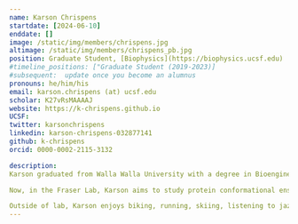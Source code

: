 ```yaml
---
name: Karson Chrispens
startdate: [2024-06-10]
enddate: []
image: /static/img/members/chrispens.jpg
altimage: /static/img/members/chrispens_pb.jpg
position: Graduate Student, [Biophysics](https://biophysics.ucsf.edu)
#timeline_positions: ["Graduate Student (2019-2023)]
#subsequent:  update once you become an alumnus
pronouns: he/him/his
email: karson.chrispens (at) ucsf.edu
scholar: K27vRsMAAAAJ 
website: https://k-chrispens.github.io
UCSF:
twitter: karsonchrispens
linkedin: karson-chrispens-032877141
github: k-chrispens
orcid: 0000-0002-2115-3132

description:  
Karson graduated from Walla Walla University with a degree in Bioengineering. During his undergraduate training, he worked on methods for high-throughput determination of antibody binding affinities under the mentorship of [Dr. Timothy Whitehead](https://www.colorado.edu/faculty/whitehead/) at CU Boulder. 

Now, in the Fraser Lab, Karson aims to study protein conformational ensembles using the rich experimental data in structural biology in combination with generative modeling.

Outside of lab, Karson enjoys biking, running, skiing, listening to jazz, and board games. He also drinks lots of tea and coffee.
---
```

